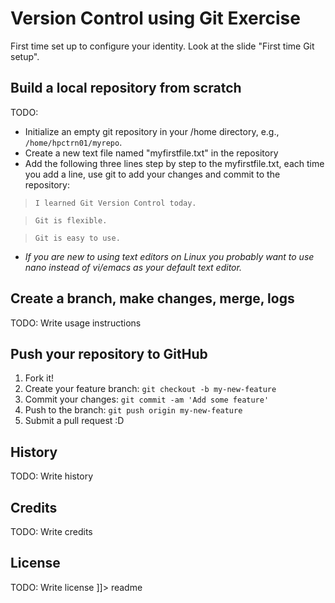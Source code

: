 # Version Control using Git Exercise

First time set up to configure your identity. Look at the slide "First time Git setup".


## Build a local repository from scratch

TODO: 
- Initialize an empty git repository in your /home directory, e.g., `/home/hpctrn01/myrepo`.
- Create a new text file named "myfirstfile.txt" in the repository
- Add the following three lines step by step to the myfirstfile.txt, each time you add a line, use git to add your changes and commit to the repository:
> `I learned Git Version Control today.`

> `Git is flexible.`

> `Git is easy to use.`

- *If you are new to using text editors on Linux you probably want to use nano instead of vi/emacs as your default text editor.*

## Create a branch, make changes, merge, logs
TODO: Write usage instructions
## Push your repository to GitHub
1. Fork it!
2. Create your feature branch: `git checkout -b my-new-feature`
3. Commit your changes: `git commit -am 'Add some feature'`
4. Push to the branch: `git push origin my-new-feature`
5. Submit a pull request :D
## History
TODO: Write history
## Credits
TODO: Write credits
## License
TODO: Write license
]]></content>
  <tabTrigger>readme</tabTrigger>
</snippet>
